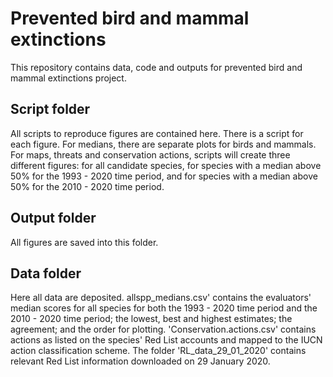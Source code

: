 # Prevented bird and mammal extinctions
This repository contains data, code and outputs for prevented bird and mammal extinctions project.

## Script folder
All scripts to reproduce figures are contained here. There is a script for each figure. For medians, there are separate plots for birds and mammals. For maps, threats and conservation actions, scripts will create three different figures: for all candidate species, for species with a median above 50% for the 1993 - 2020 time period, and for species with a median above 50% for the 2010 - 2020 time period. 

## Output folder
All figures are saved into this folder.

## Data folder
Here all data are deposited. allspp_medians.csv' contains the evaluators' median scores for all species for both the 1993 - 2020 time period and the 2010 - 2020 time period; the lowest, best and highest estimates; the agreement; and the order for plotting. 'Conservation.actions.csv' contains actions as listed on the species' Red List accounts and mapped to the IUCN action classification scheme. The folder 'RL_data_29_01_2020' contains relevant Red List information downloaded on 29 January 2020.


